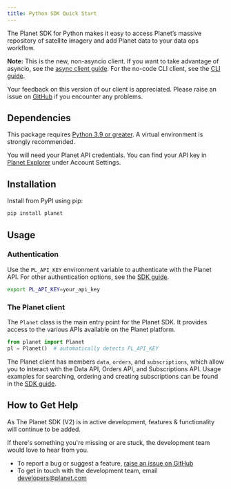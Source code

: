 ```yaml
---
title: Python SDK Quick Start
---
```


The Planet SDK for Python makes it easy to access Planet’s massive repository of satellite imagery and add Planet
data to your data ops workflow.

**Note:** This is the new, non-asyncio client. If you want to take advantage of asyncio, see the [async client guide](../python/async-sdk-guide.md). For the no-code CLI client, see the [CLI guide](../cli/cli-guide.md).

Your feedback on this version of our client is appreciated. Please raise an issue on [GitHub](https://github.com/planetlabs/planet-client-python/issues) if you encounter any problems.

## Dependencies

This package requires [Python 3.9 or greater](https://python.org/downloads/). A virtual environment is strongly recommended.

You will need your Planet API credentials. You can find your API key in [Planet Explorer](https://planet.com/explorer) under Account Settings.

## Installation

Install from PyPI using pip:

```bash
pip install planet
```

## Usage

### Authentication

Use the `PL_API_KEY` environment variable to authenticate with the Planet API. For other authentication options, see the [SDK guide](../python/sdk-guide.md).

```bash
export PL_API_KEY=your_api_key
```

### The Planet client

The `Planet` class is the main entry point for the Planet SDK. It provides access to the various APIs available on the Planet platform.

```python
from planet import Planet
pl = Planet()  # automatically detects PL_API_KEY
```

The Planet client has members `data`, `orders`, and `subscriptions`, which allow you to interact with the Data API, Orders API, and Subscriptions API. Usage examples for searching, ordering and creating subscriptions can be found in the [SDK guide](../python/sdk-guide.md).

## How to Get Help

As The Planet SDK (V2) is in active development, features & functionality will continue to be added.

If there's something you're missing or are stuck, the development team would love to hear from you.

  - To report a bug or suggest a feature, [raise an issue on GitHub](https://github.com/planetlabs/planet-client-python/issues/new)
  - To get in touch with the development team, email [developers@planet.com](mailto:developers@planet.com)
